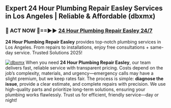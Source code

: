 ## Expert 24 Hour Plumbing Repair Easley Services in Los Angeles | Reliable & Affordable (dbxmx)  

<h3>🚿 ACT NOW 🌟==►► <a href="https://tinyurl.com/2ne6vx2x" rel="nofollow">24 Hour Plumbing Repair Easley 24/7</a></h3>

**24 Hour Plumbing Repair Easley** provides top-notch plumbing services in Los Angeles. From repairs to installations, enjoy free consultations + same-day service. Trusted Solutions 2025!

[![dbxmx](https://i.imgur.com/4PFF4AK.jpeg)](https://tinyurl.com/2ne6vx2x)
When you need **24 Hour Plumbing Repair Easley**, our team delivers fast, reliable service with transparent pricing. Costs depend on the job’s complexity, materials, and urgency—emergency calls may have a slight premium, but we keep rates fair. The process is simple: **diagnose the issue**, provide a clear estimate, and complete repairs with precision. We use high-quality parts and prioritize long-term solutions, ensuring your plumbing works flawlessly. Trust us for efficient, friendly service—day or night!